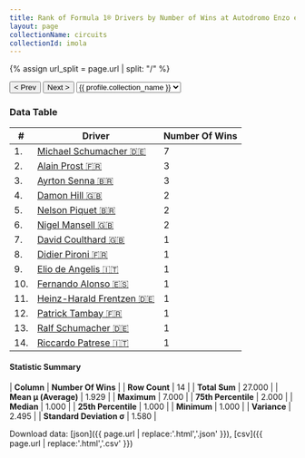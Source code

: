 ```yaml
---
title: Rank of Formula 1® Drivers by Number of Wins at Autodromo Enzo e Dino Ferrari
layout: page
collectionName: circuits
collectionId: imola
---
```


{% assign url_split = page.url | split: "/" %}
<div id="collection-navigation">
<button onclick="selector.options[selector.selectedIndex-1].value && (window.location = selector.options[selector.selectedIndex-1].value);">&lt; Prev</button>
<button onclick="selector.options[selector.selectedIndex+1].value && (window.location = selector.options[selector.selectedIndex+1].value);">Next &gt;</button>
<select id="selector" onchange="this.options[this.selectedIndex].value && (window.location = this.options[this.selectedIndex].value);">
  {% for collectionId in site.data[page.collectionName].refs %}
    {% if collectionId == page.collectionId %}
      {% assign selected = "selected" %}
    {% else %}
      {% assign selected = "" %}
    {% endif %}
    {% assign profile = site.data[page.collectionName][collectionId].profile %}
    <option value="/f1/{{ page.collectionName }}/{{ collectionId }}/{{ url_split[4] }}" {{ selected }}>{{ profile.collection_name }}</option>
  {% endfor %}
</select>
</div>

<canvas id="chart" width="400" height="180"></canvas>
<script>
var data = {
    "datasets": [
        {
            "backgroundColor": [
                "#9C8E8D",
                "#9C8E8D",
                "#9C8E8D",
                "#9C8E8D",
                "#9C8E8D",
                "#9C8E8D",
                "#9C8E8D",
                "#9C8E8D",
                "#9C8E8D",
                "#9C8E8D",
                "#9C8E8D",
                "#9C8E8D",
                "#9C8E8D",
                "#9C8E8D"
            ],
            "borderColor": [
                "#1D181E",
                "#1D181E",
                "#1D181E",
                "#1D181E",
                "#1D181E",
                "#1D181E",
                "#1D181E",
                "#1D181E",
                "#1D181E",
                "#1D181E",
                "#1D181E",
                "#1D181E",
                "#1D181E",
                "#1D181E"
            ],
            "borderWidth": 1,
            "data": [
                7.0,
                3.0,
                3.0,
                2.0,
                2.0,
                2.0,
                1.0,
                1.0,
                1.0,
                1.0,
                1.0,
                1.0,
                1.0,
                1.0
            ],
            "label": "Number Of Wins"
        }
    ],
    "labels": [
        "Michael Schumacher",
        "Alain Prost",
        "Ayrton Senna",
        "Damon Hill",
        "Nelson Piquet",
        "Nigel Mansell",
        "David Coulthard",
        "Didier Pironi",
        "Elio de Angelis",
        "Fernando Alonso",
        "Heinz-Harald Frentzen",
        "Patrick Tambay",
        "Ralf Schumacher",
        "Riccardo Patrese"
    ]
};
var options = {
  legend: {
    display: false
  },
  scales: {
    xAxes: [{
      ticks: {
        beginAtZero: true,
        maxRotation: 180,
        display: window.innerWidth > 800
      }
    }],
    yAxes: [{
      ticks: {
        beginAtZero: true
      }
    }]
  },
  onResize: function(chart, size) {
    chart.options.scales.xAxes[0].ticks.display = size.width > 800;
  }
};
var chart = new Chart("chart", {
    data: data,
    type: 'bar',
    options: options
});
</script>



### Data Table

| # | Driver | Number Of Wins |
|--|--|--|
| 1. | [Michael Schumacher 🇩🇪](/f1/drivers/michael_schumacher) | 7 |
| 2. | [Alain Prost 🇫🇷](/f1/drivers/prost) | 3 |
| 3. | [Ayrton Senna 🇧🇷](/f1/drivers/senna) | 3 |
| 4. | [Damon Hill 🇬🇧](/f1/drivers/damon_hill) | 2 |
| 5. | [Nelson Piquet 🇧🇷](/f1/drivers/piquet) | 2 |
| 6. | [Nigel Mansell 🇬🇧](/f1/drivers/mansell) | 2 |
| 7. | [David Coulthard 🇬🇧](/f1/drivers/coulthard) | 1 |
| 8. | [Didier Pironi 🇫🇷](/f1/drivers/pironi) | 1 |
| 9. | [Elio de Angelis 🇮🇹](/f1/drivers/angelis) | 1 |
| 10. | [Fernando Alonso 🇪🇸](/f1/drivers/alonso) | 1 |
| 11. | [Heinz-Harald Frentzen 🇩🇪](/f1/drivers/frentzen) | 1 |
| 12. | [Patrick Tambay 🇫🇷](/f1/drivers/tambay) | 1 |
| 13. | [Ralf Schumacher 🇩🇪](/f1/drivers/ralf_schumacher) | 1 |
| 14. | [Riccardo Patrese 🇮🇹](/f1/drivers/patrese) | 1 |

#### Statistic Summary

| **Column** | **Number Of Wins** |
| **Row Count** | 14 |
| **Total Sum** | 27.000 |
| **Mean μ (Average)** | 1.929 |
| **Maximum** | 7.000 |
| **75th Percentile** | 2.000 |
| **Median** | 1.000 |
| **25th Percentile** | 1.000 |
| **Minimum** | 1.000 |
| **Variance** | 2.495 |
| **Standard Deviation σ** | 1.580 |

Download data: [json]({{ page.url | replace:'.html','.json' }}), [csv]({{ page.url | replace:'.html','.csv' }})
